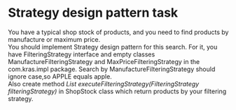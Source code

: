 # Strategy design pattern task

You have a typical shop stock of products, and you need to find products by manufacture or maximum price.  
You should implement Strategy design pattern for this search. For it, you have FilteringStrategy interface and empty
classes ManufactureFilteringStrategy and MaxPriceFilteringStrategy in the com.kras.impl package.
Search by ManufactureFilteringStrategy should ignore case,so APPLE equals apple.   
Also create method _List<Product> executeFilteringStrategy(FilteringStrategy filteringStrategy)_  in ShopStock class which return
products by your filtering strategy. 